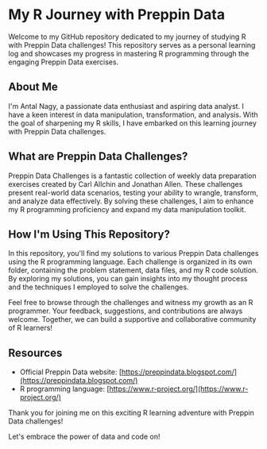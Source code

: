 # My R Journey with Preppin Data

Welcome to my GitHub repository dedicated to my journey of studying R with Preppin Data challenges! This repository serves as a personal learning log and showcases my progress in mastering R programming through the engaging Preppin Data exercises.

## About Me

I'm Antal Nagy, a passionate data enthusiast and aspiring data analyst. I have a keen interest in data manipulation, transformation, and analysis. With the goal of sharpening my R skills, I have embarked on this learning journey with Preppin Data challenges.

## What are Preppin Data Challenges?

Preppin Data Challenges is a fantastic collection of weekly data preparation exercises created by Carl Allchin and Jonathan Allen. These challenges present real-world data scenarios, testing your ability to wrangle, transform, and analyze data effectively. By solving these challenges, I aim to enhance my R programming proficiency and expand my data manipulation toolkit.

## How I'm Using This Repository?

In this repository, you'll find my solutions to various Preppin Data challenges using the R programming language. Each challenge is organized in its own folder, containing the problem statement, data files, and my R code solution. By exploring my solutions, you can gain insights into my thought process and the techniques I employed to solve the challenges.

Feel free to browse through the challenges and witness my growth as an R programmer. Your feedback, suggestions, and contributions are always welcome. Together, we can build a supportive and collaborative community of R learners!

## Resources

- Official Preppin Data website: [https://preppindata.blogspot.com/](https://preppindata.blogspot.com/)
- R programming language: [https://www.r-project.org/](https://www.r-project.org/)

Thank you for joining me on this exciting R learning adventure with Preppin Data challenges!

Let's embrace the power of data and code on!
